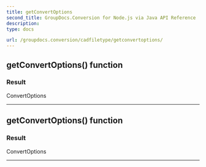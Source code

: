 ```yaml
---
title: getConvertOptions
second_title: GroupDocs.Conversion for Node.js via Java API Reference
description: 
type: docs

url: /groupdocs.conversion/cadfiletype/getconvertoptions/
---
```


## getConvertOptions()  function


### Result
ConvertOptions


---


## getConvertOptions()  function


### Result
ConvertOptions


---


